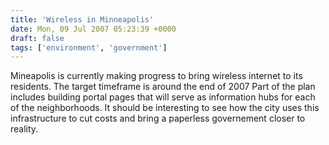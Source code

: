 ```yaml
---
title: 'Wireless in Minneapolis'
date: Mon, 09 Jul 2007 05:23:39 +0000
draft: false
tags: ['environment', 'government']
---
```


Mineapolis is currently making progress to bring wireless internet to its residents. The target timeframe is around the end of 2007 Part of the plan includes building portal pages that will serve as information hubs for each of the neighborhoods. It should be interesting to see how the city uses this infrastructure to cut costs and bring a paperless governement closer to reality.